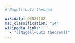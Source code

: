 ```yaml
---
# Nagell–Lutz theorem

wikidata: Q3527132
msc_classification: "14"
wikipedia_links:
  - "[[Nagell–Lutz theorem]]"
---
```

